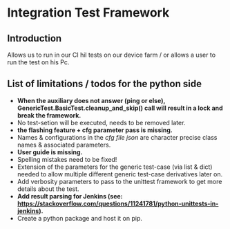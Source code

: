 # Integration Test Framework #

## Introduction ##
Allows us to run in our CI hil tests on our device farm / or allows a user to run the test on his Pc.

## List of limitations / todos for the python side ##

* **When the auxiliary does not answer (ping or else), GenericTest.BasicTest.cleanup_and_skip() call will result in a lock and break the framework.**
* No test-setion will be executed, needs to be removed later.
* **the flashing feature + cfg parameter pass is missing.**
* Names & configurations in the *cfg file json* are character precise class names & associated parameters.
* **User guide is missing.**
* Spelling mistakes need to be fixed!
* Extension of the parameters for the generic test-case (via list & dict) needed to allow multiple different generic test-case derivatives later on.
* Add verbosity parameters to pass to the unittest framework to get more details about the test.
* **Add result parsing for Jenkins (see: https://stackoverflow.com/questions/11241781/python-unittests-in-jenkins).**
* Create a python package and host it on pip.